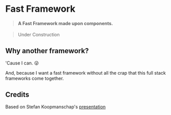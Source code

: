 # Fast Framework

> #### A Fast Framework made upon components.

> Under Construction

## Why another framework?
'Cause I can. :stuck_out_tongue_winking_eye:

And, because I want a fast framework without all the crap that this
  full stack frameworks come together.

## Credits
Based on Stefan Koopmanschap's [presentation](https://speakerdeck.com/skoop/build-your-framework-like-constructicons-php-dot-frl-january-2017)
